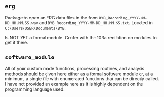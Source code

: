 ## `erg`

Package to open an ERG data files in the form `BYB_Recording_YYYY-MM-DD_HH.MM.SS.wav` and `BYB_Recording_YYYY-MM-DD_HH.MM.SS.txt`. Located in `C:\Users\USER\Documents\BYB`.

Is NOT YET a formal module. Confer with the 103a recitation on modules to get it there.

## `software_module`

All of your custom made functions, processing routines, and analysis methods should be given here either as a formal software module or, at a minimum, a single file with enumerated functions that can be directly called. I have not provided an example here as it is highly dependent on the programming language used. 